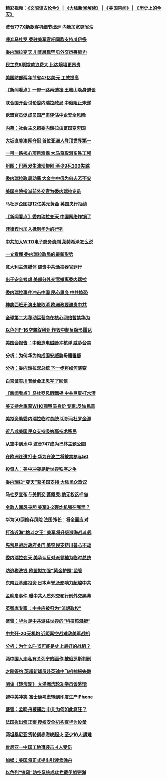 #### 精彩视频：[《文昭谈古论今》](https://github.com/gfw-breaker/wenzhao/blob/master/README.md?t=01270630) | [《大陆新闻解读》](https://github.com/gfw-breaker/ntdtv-comedy/blob/master/README.md?t=01270630) | [《中国禁闻》](https://github.com/gfw-breaker/ntdtv-news/blob/master/README.md?t=01270630) | [《历史上的今天》](https://github.com/gfw-breaker/today-in-history/blob/master/README.md?t=01270630) 

#### [波音777X新款客机细节出炉 内舱加宽更省油](../pages/nsc418/n11005089.md?t=01270630) 

#### [唾弃马杜罗 委驻美军官吁同胞支持瓜伊多](../pages/nsc418/n11004923.md?t=01270630) 

#### [委内瑞拉变天 川普展现罕见外交运筹能力](../pages/nsc418/n11004848.md?t=01270630) 

#### [民主党8项拨款浪费大 比边境墙更昂贵](../pages/nsc418/n11004806.md?t=01270630) 

#### [美国防部两年节省47亿美元 工效提高](../pages/nsc418/n11004731.md?t=01270630) 

#### [【新闻看点】一带一路再遭挫 王岐山隐身避谈](../pages/nsc418/n11004511.md?t=01270630) 

#### [联合国开会讨论委内瑞拉政局 中俄阻止未遂](../pages/nsc418/n11004660.md?t=01270630) 

#### [欧盟官员促成员国严肃评估中企安全风险](../pages/nsc418/n11004719.md?t=01270630) 

#### [内幕：社会主义把委内瑞拉由富国变穷国](../pages/nsc418/n11004524.md?t=01270630) 

#### [大坂直美澳网夺冠 首位亚洲人登顶世界第一](../pages/nsc418/n11004368.md?t=01270630) 

#### [一带一路核心项目难保 大马将取消东铁工程](../pages/nsc418/n11004028.md?t=01270630) 

#### [组图：巴西发生溃坝惨剧 至少9死300失踪](../pages/nsc418/n11003193.md?t=01270630) 

#### [委内瑞拉政局动荡 大金主中俄为何忐忑不安](../pages/nsc418/n11002551.md?t=01270630) 

#### [美国务院指派前外交官为委内瑞拉专员](../pages/nsc418/n11002915.md?t=01270630) 

#### [马杜罗企图提12亿美元黄金 英国央行拒绝](../pages/nsc418/n11002812.md?t=01270630) 

#### [【新闻看点】委内瑞拉变天 中国网络炸锅了](../pages/nsc418/n11002302.md?t=01270630) 

#### [菲律宾也加入抵制华为的行列](../pages/nsc418/n11002576.md?t=01270630) 

#### [中共加入WTO电子商务谈判 莱特希泽怎么说](../pages/nsc418/n11002384.md?t=01270630) 

#### [一文看懂 委内瑞拉政局的最新形势](../pages/nsc418/n11002529.md?t=01270630) 

#### [意大利主流媒体 谴责中共活摘器官罪行](../pages/nsc418/n11001368.md?t=01270630) 

#### [出于安全考虑 美部分外交官撤离委内瑞拉](../pages/nsc418/n11002327.md?t=01270630) 

#### [委内瑞拉事件冲击中国 民心思变 中共惊恐](../pages/nsc418/n11002075.md?t=01270630) 

#### [神韵西班牙演出被取消 欧洲政要谴责中共](../pages/nsc418/n11000488.md?t=01270630) 

#### [全球第二大移动运营商在核心网络暂禁华为](../pages/nsc418/n11001905.md?t=01270630) 

#### [以色列F-16空袭叙利亚 炸毁中制反隐形雷达](../pages/nsc418/n11001407.md?t=01270630) 

#### [美国会报告：中俄造电磁脉冲核弹 威胁台美](../pages/nsc418/n11001011.md?t=01270630) 

#### [分析：为何华为构成国安威胁毋庸置疑](../pages/nsc418/n10999862.md?t=01270630) 

#### [分析：委内瑞拉双总统 下一步将如何演变](../pages/nsc418/n10999629.md?t=01270630) 

#### [白宫证实川普给金正恩写了回信](../pages/nsc418/n11000066.md?t=01270630) 

#### [【新闻看点】马杜罗风雨飘摇 中共巨资打水漂](../pages/nsc418/n10999627.md?t=01270630) 

#### [美支持台重获WHO观察员身份 专家:反映民意](../pages/nsc418/n10999901.md?t=01270630) 

#### [美拟资助委内瑞拉临时总统 切断马杜罗金源](../pages/nsc418/n10999926.md?t=01270630) 

#### [近八成美国民众支持吸纳高技术移民](../pages/nsc418/n10999709.md?t=01270630) 

#### [从空中到水中 波音747成为巴林主题公园](../pages/nsc418/n10999837.md?t=01270630) 

#### [在欧洲连遭打击 华为在波兰将被禁参与5G](../pages/nsc418/n10999590.md?t=01270630) 

#### [投资人：美中冲突是新世界秩序之争](../pages/nsc418/n10999607.md?t=01270630) 

#### [委内瑞拉“变天”获多国支持 大陆民众热议](../pages/nsc418/n10998690.md?t=01270630) 

#### [马杜罗宣布与美断交 蓬佩奥:他无权这样做](../pages/nsc418/n10997982.md?t=01270630) 

#### [令敌人闻风丧胆 美军B-2轰炸机强在哪里？](../pages/nsc418/n10998237.md?t=01270630) 

#### [华为5G网络存风险 法国外长：将全面应对](../pages/nsc418/n10997576.md?t=01270630) 

#### [打造近海“格斗之王” 美军将升级濒海战斗舰](../pages/nsc418/n10997532.md?t=01270630) 

#### [先贸易战后政府关门 美农民支持川普心不动](../pages/nsc418/n10997328.md?t=01270630) 

#### [委内瑞拉变天 美承认反对派领袖为临时总统](../pages/nsc418/n10997224.md?t=01270630) 

#### [防逃税洗钱 欧盟拟加强“黄金护照”监管](../pages/nsc418/n10997109.md?t=01270630) 

#### [东南亚基建投资 日本声誉及影响力超越中共](../pages/nsc418/n10997070.md?t=01270630) 

#### [孟晚舟事件 曝中共人质外交和行刑外交黑幕](../pages/nsc418/n10996956.md?t=01270630) 

#### [英智库专家：中共应被归为“流氓政权”](../pages/nsc418/n10996770.md?t=01270630) 

#### [盛雪：华为是中共派往世界的“科技核潜艇”](../pages/nsc418/n10994122.md?t=01270630) 

#### [中共歼-20无机炮 近距离空战难敌美军战机](../pages/nsc418/n10996027.md?t=01270630) 

#### [分析：为什么F-15可能是史上最好的战机？](../pages/nsc418/n10995667.md?t=01270630) 

#### [两中国人走私有关列宁的画作 被俄罗斯判刑](../pages/nsc418/n10992331.md?t=01270630) 

#### [才刚签约 英超新球员赴英途中飞机神秘失踪](../pages/nsc418/n10994679.md?t=01270630) 

#### [阅读《转法轮》 大洋洲法轮功学员谈感悟](../pages/nsc418/n10993844.md?t=01270630) 

#### [避中美冲突 富士康考虑转到印度生产iPhone](../pages/nsc418/n10994549.md?t=01270630) 

#### [盛雪：孟晚舟被捕后 中共为何如此疯狂？](../pages/nsc418/n10993513.md?t=01270630) 

#### [法国拟出修正案 授权安全机构查华为设备](../pages/nsc418/n10993863.md?t=01270630) 

#### [两坦桑尼亚货轮刻赤海峡起火 至少10人遇难](../pages/nsc418/n10994050.md?t=01270630) 

#### [肯尼亚一中国工地遭袭击 4人受伤](../pages/nsc418/n10993695.md?t=01270630) 

#### [加媒：美国将正式提出引渡孟晚舟](../pages/nsc418/n10993277.md?t=01270630) 

#### [以色列“铁穹”防空系统成功拦截伊朗导弹](../pages/nsc418/n10993330.md?t=01270630) 

